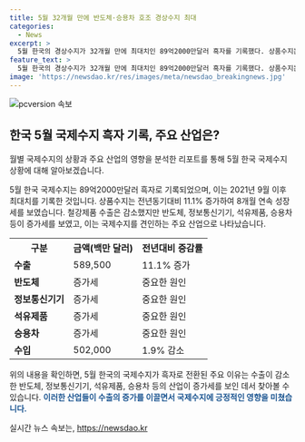 ```yaml
---
title: 5월 32개월 만에 반도체·승용차 호조 경상수지 최대
categories:
  - News
excerpt: >
  5월 한국의 경상수지가 32개월 만에 최대치인 89억2000만달러 흑자를 기록했다. 상품수지는 수출이 589억5000만달러로 전년대비 11.1% 증가하며 8개월 연속 증가세다. 반도체와 승용차 등이 증가세를 이끌었지만 서비스수지는 12억9000만달러 적자를 기록했다. 지난 4월에 비해 적자 폭이 줄었지만 여행수지의 적자 폭은 소폭 확대됐다. 직접투자에서 내국인 해외투자가 최대폭으로 증가했고 외국인 국내투자도 늘어났다.
feature_text: >
  5월 한국의 경상수지가 32개월 만에 최대치인 89억2000만달러 흑자를 기록했다. 상품수지는 수출이 589억5000만달러로 전년대비 11.1% 증가하며 8개월 연속 증가세다. 반도체와 승용차 등이 증가세를 이끌었지만 서비스수지는 12억9000만달러 적자를 기록했다. 지난 4월에 비해 적자 폭이 줄었지만 여행수지의 적자 폭은 소폭 확대됐다. 직접투자에서 내국인 해외투자가 최대폭으로 증가했고 외국인 국내투자도 늘어났다.
image: 'https://newsdao.kr/res/images/meta/newsdao_breakingnews.jpg'
---
```


<p><img src="https://newsdao.kr/res/images/meta/newsdao_breakingnews.jpg" alt="pcversion 속보" /></p>

<h2 data-ke-size="size26">한국 5월 국제수지 흑자 기록, 주요 산업은?</h2>

<p>월별 국제수지의 상황과 주요 산업의 영향을 분석한 리포트를 통해 5월 한국 국제수지 상황에 대해 알아보겠습니다.</p>

<p data-ke-size="size16">5월 한국 국제수지는 89억2000만달러 흑자로 기록되었으며, 이는 2021년 9월 이후 최대치를 기록한 것입니다. 상품수지는 전년동기대비 11.1% 증가하여 8개월 연속 성장세를 보였습니다. 철강제품 수출은 감소했지만 반도체, 정보통신기기, 석유제품, 승용차 등이 증가세를 보였고, 이는 국제수지를 견인하는 주요 산업으로 나타났습니다.</p>

<table>
    <tr>
        <th>구분</th>
        <th>금액(백만 달러)</th>
        <th>전년대비 증감률</th>
    </tr>
    <tr>
        <td><b>수출</b></td>
        <td>589,500</td>
        <td>11.1% 증가</td>
    </tr>
    <tr>
        <td><b>반도체</b></td>
        <td>증가세</td>
        <td>중요한 원인</td>
    </tr>
    <tr>
        <td><b>정보통신기기</b></td>
        <td>증가세</td>
        <td>중요한 원인</td>
    </tr>
    <tr>
        <td><b>석유제품</b></td>
        <td>증가세</td>
        <td>중요한 원인</td>
    </tr>
    <tr>
        <td><b>승용차</b></td>
        <td>증가세</td>
        <td>중요한 원인</td>
    </tr>
    <tr>
        <td><b>수입</b></td>
        <td>502,000</td>
        <td>1.9% 감소</td>
    </tr>
</table>

<p>위의 내용을 확인하면, 5월 한국의 국제수지가 흑자로 전환된 주요 이유는 수출이 감소한 반도체, 정보통신기기, 석유제품, 승용차 등의 산업이 증가세를 보인 데서 찾아볼 수 있습니다. <b><span style="color: #1a5490;">이러한 산업들이 수출의 증가를 이끌면서 국제수지에 긍정적인 영향을 미쳤습니다.</span></b></p>
실시간 뉴스 속보는, <a href="https://newsdao.kr" rel="dofollow">https://newsdao.kr</a>


